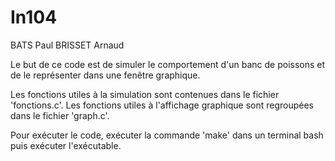 # In104
BATS Paul
BRISSET Arnaud

Le but de ce code est de simuler le comportement d'un banc de poissons et de le représenter dans une fenêtre graphique. 

Les fonctions utiles à la simulation sont contenues dans le fichier 'fonctions.c'.
Les fonctions utiles à l'affichage graphique sont regroupées dans le fichier 'graph.c'.

Pour exécuter le code, exécuter la commande 'make' dans un terminal bash puis exécuter l'exécutable. 

